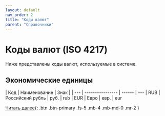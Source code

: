 ```yaml
---
layout: default
nav_order: 2
title: "Коды валют"
parent: "Справочники"
---
```


# Коды валют (ISO 4217)

Ниже представлены коды валют, используемые в системе.

## Экономические единицы

| Код | Наименование     | Знак   | 
| --- | ---------------- | ------ | ---
| RUB | Российский рубль | руб.   | rub
| EUR | Евро             | евр.   | eur

[Читать далее](/docs/dictionary/error){: .btn .btn-primary .fs-5 .mb-4 .mb-md-0 .mr-2 }
